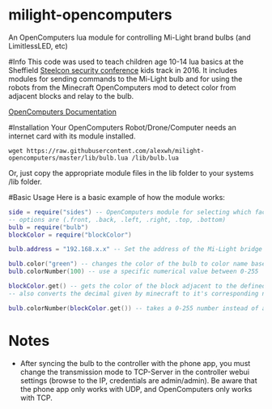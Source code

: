 # milight-opencomputers
An OpenComputers lua module for controlling Mi-Light brand bulbs (and LimitlessLED, etc)

#Info
This code was used to teach children age 10-14 lua basics at the Sheffield [Steelcon security conference](https://www.steelcon.info/) kids track in 2016.
It includes modules for sending commands to the Mi-Light bulb and for using the robots from the Minecraft OpenComputers mod to detect color from adjacent blocks and relay to the bulb.


[OpenComputers Documentation](http://ocdoc.cil.li/)

#Installation
Your OpenComputers Robot/Drone/Computer needs an internet card with its module installed.

`wget https://raw.githubusercontent.com/alexwh/milight-opencomputers/master/lib/bulb.lua /lib/bulb.lua`

Or, just copy the appropriate module files in the lib folder to your systems /lib folder.


#Basic Usage
Here is a basic example of how the module works:
```.lua
side = require("sides") -- OpenComputers module for selecting which face of a block to calculate commands from e.g robot.detect()
-- options are (.front, .back, .left, .right, .top, .bottom)
bulb = require("bulb")
blockColor = require("blockColor")

bulb.address = "192.168.x.x" -- Set the address of the Mi-Light bridge

bulb.color("green") -- changes the color of the bulb to color name based on a colormap table
bulb.colorNumber(100) -- use a specific numerical value between 0-255

blockColor.get() -- gets the color of the block adjacent to the defined side (defaults to side.forward)
-- also converts the decimal given by minecraft to it's corresponding number on the Mi-Light scale of 0-255

bulb.colorNumber(blockColor.get()) -- takes a 0-255 number instead of a string to set color, use with blockColor.get()
```

# Notes
* After syncing the bulb to the controller with the phone app, you must change the transmission mode to TCP-Server in the controller webui settings (browse to the IP, credentials are admin/admin). Be aware that the phone app only works with UDP, and OpenComputers only works with TCP.
